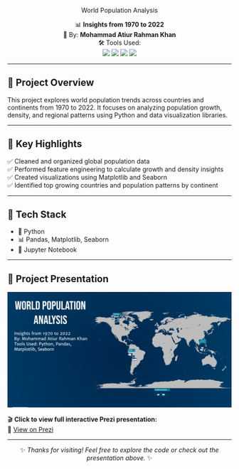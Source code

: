 <div align="center">

 World Population Analysis


📊 **Insights from 1970 to 2022**  
👤 By: **Mohammad Atiur Rahman Khan**  
🛠️ Tools Used:  
<img src="https://img.shields.io/badge/Python-3776AB?style=for-the-badge&logo=python&logoColor=white" height="25"> 
<img src="https://img.shields.io/badge/Pandas-150458?style=for-the-badge&logo=pandas&logoColor=white" height="25"> 
<img src="https://img.shields.io/badge/Matplotlib-11557C?style=for-the-badge&logo=matplotlib&logoColor=white" height="25"> 
<img src="https://img.shields.io/badge/Seaborn-49A7A1?style=for-the-badge&logo=seaborn&logoColor=white" height="25">

</div>

---

## 🎯 Project Overview

This project explores world population trends across countries and continents from 1970 to 2022. It focuses on analyzing population growth, density, and regional patterns using Python and data visualization libraries.

---

## 🚀 Key Highlights

✅ Cleaned and organized global population data  
✅ Performed feature engineering to calculate growth and density insights  
✅ Created visualizations using Matplotlib and Seaborn  
✅ Identified top growing countries and population patterns by continent  

---

## 🧰 Tech Stack

- 🐍 Python  
- 📊 Pandas, Matplotlib, Seaborn  
- 🧪 Jupyter Notebook

---

## 🎥 Project Presentation
![Presentation Cover](https://github.com/khan123-code/World-Population-Analysis-/blob/main/presentation_cover.png)

🎬 **Click to view full interactive Prezi presentation:**  
🔗 [View on Prezi](https://prezi.com/view/s7Yur0SbUBxh8DvkwCbN/)

---

<div align="center">

✨ *Thanks for visiting! Feel free to explore the code or check out the presentation above.* ✨

</div>

